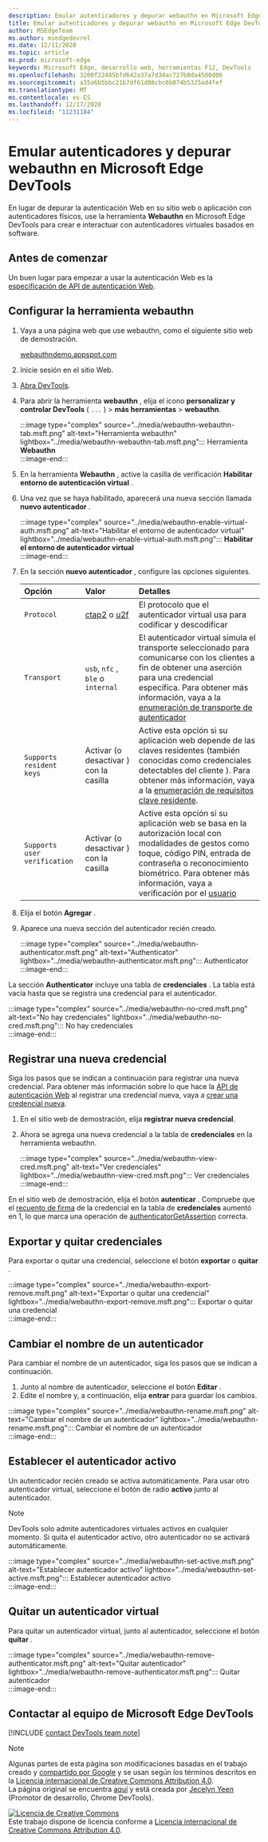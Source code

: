 ```yaml
---
description: Emular autenticadores y depurar webauthn en Microsoft Edge DevTools.
title: Emular autenticadores y depurar webauthn en Microsoft Edge DevTools
author: MSEdgeTeam
ms.author: msedgedevrel
ms.date: 12/11/2020
ms.topic: article
ms.prod: microsoft-edge
keywords: Microsoft Edge, desarrollo web, herramientas F12, DevTools
ms.openlocfilehash: 3200f22485bfd642a37a7d34ac727b8da4500d06
ms.sourcegitcommit: a35a6b5bbc21b7df61d08cbc6b074b5325ad4fef
ms.translationtype: MT
ms.contentlocale: es-ES
ms.lasthandoff: 12/17/2020
ms.locfileid: "11231184"
---
```

# Emular autenticadores y depurar webauthn en Microsoft Edge DevTools  

En lugar de depurar la autenticación Web en su sitio web o aplicación con autenticadores físicos, use la herramienta **Webauthn** en Microsoft Edge DevTools para crear e interactuar con autenticadores virtuales basados en software.  

## Antes de comenzar  

Un buen lugar para empezar a usar la autenticación Web es la [especificación de API de autenticación Web][GithubW3cWebauthn].  

## Configurar la herramienta webauthn  

1.  Vaya a una página web que use webauthn, como el siguiente sitio web de demostración.  
    
    [webauthndemo.appspot.com][AppspotWebauthndemo]  
    
1.  Inicie sesión en el sitio Web.  
1.  [Abra DevTools][DevtoolsGuideChromiumOpen].  
1.  Para abrir la herramienta **webauthn** , elija el icono **personalizar y controlar DevTools** \( `...` \) > **más herramientas**  >  **webauthn**.  
    
    :::image type="complex" source="../media/webauthn-webauthn-tab.msft.png" alt-text="Herramienta webauthn" lightbox="../media/webauthn-webauthn-tab.msft.png":::
       Herramienta **Webauthn**  
    :::image-end:::  
    
1.  En la herramienta **Webauthn** , active la casilla de verificación **Habilitar entorno de autenticación virtual** .  
1.  Una vez que se haya habilitado, aparecerá una nueva sección llamada **nuevo autenticador** .  
    
    :::image type="complex" source="../media/webauthn-enable-virtual-auth.msft.png" alt-text="Habilitar el entorno de autenticador virtual" lightbox="../media/webauthn-enable-virtual-auth.msft.png":::
        **Habilitar el entorno de autenticador virtual**  
    :::image-end:::  
    
1.  En la sección **nuevo autenticador** , configure las opciones siguientes.  
    
    | Opción | Valor | Detalles |  
    |:--- |:--- |:--- |  
    | `Protocol` | [ctap2][FidoallianceSpecsV20Id20180227ClientToAuthenticatorProtocolHtml] o [u2f][FidoallianceSpecsU2fV12Ps20170411OverviewHtml] | El protocolo que el autenticador virtual usa para codificar y descodificar |  
    | `Transport` |   `usb`, `nfc` , `ble` o `internal` | El autenticador virtual simula el transporte seleccionado para comunicarse con los clientes a fin de obtener una aserción para una credencial específica.  Para obtener más información, vaya a la [enumeración de transporte de autenticador][GithubW3cWebauthnEnumTransport] |  
    |  `Supports resident keys` | Activar \(o desactivar \) con la casilla | Active esta opción si su aplicación web depende de las claves residentes \(también conocidas como credenciales detectables del cliente \).  Para obtener más información, vaya a la [enumeración de requisitos clave residente][GithubW3cWebauthnEnumResidentkeyrequirement]. |  
    | `Supports user verification` | Activar \(o desactivar \) con la casilla | Active esta opción si su aplicación web se basa en la autorización local con modalidades de gestos como toque, código PIN, entrada de contraseña o reconocimiento biométrico.  Para obtener más información, vaya a verificación por el [usuario][GithubW3cWebauthnEnumUserverification] |  
    
1.  Elija el botón **Agregar** .  
1.  Aparece una nueva sección del autenticador recién creado.  
    
    :::image type="complex" source="../media/webauthn-authenticator.msft.png" alt-text="Authenticator" lightbox="../media/webauthn-authenticator.msft.png":::
       Authenticator  
    :::image-end:::  
    
La sección **Authenticator** incluye una tabla de **credenciales** .  La tabla está vacía hasta que se registra una credencial para el autenticador.  

:::image type="complex" source="../media/webauthn-no-cred.msft.png" alt-text="No hay credenciales" lightbox="../media/webauthn-no-cred.msft.png":::
   No hay credenciales  
:::image-end:::  

## Registrar una nueva credencial  

Siga los pasos que se indican a continuación para registrar una nueva credencial.  Para obtener más información sobre lo que hace la [API de autenticación Web][GithubW3cWebauthn] al registrar una credencial nueva, vaya a [crear una credencial nueva][GithubW3cWebauthnSctnCreatecredential].  

1.  En el sitio web de demostración, elija **registrar nueva credencial**.  
1.  Ahora se agrega una nueva credencial a la tabla de **credenciales** en la herramienta webauthn.  
    
    :::image type="complex" source="../media/webauthn-view-cred.msft.png" alt-text="Ver credenciales" lightbox="../media/webauthn-view-cred.msft.png":::
       Ver credenciales  
    :::image-end:::  
    
En el sitio web de demostración, elija el botón **autenticar** .  Compruebe que el [recuento de firma][GithubW3cWebauthnSctnSignCounter] de la credencial en la tabla de **credenciales** aumentó en 1, lo que marca una operación de [authenticatorGetAssertion][GithubW3cWebauthnAuthenticatorgetassertion] correcta.  

## Exportar y quitar credenciales  

Para exportar o quitar una credencial, seleccione el botón **exportar** o **quitar** .  

:::image type="complex" source="../media/webauthn-export-remove.msft.png" alt-text="Exportar o quitar una credencial" lightbox="../media/webauthn-export-remove.msft.png":::
   Exportar o quitar una credencial  
:::image-end:::  

## Cambiar el nombre de un autenticador  

Para cambiar el nombre de un autenticador, siga los pasos que se indican a continuación.  

1.  Junto al nombre de autenticador, seleccione el botón **Editar** .  
1.  Edite el nombre y, a continuación, elija **entrar** para guardar los cambios.  

:::image type="complex" source="../media/webauthn-rename.msft.png" alt-text="Cambiar el nombre de un autenticador" lightbox="../media/webauthn-rename.msft.png":::
   Cambiar el nombre de un autenticador  
:::image-end:::  

## Establecer el autenticador activo  

Un autenticador recién creado se activa automáticamente.  Para usar otro autenticador virtual, seleccione el botón de radio **activo** junto al autenticador.  

> [!NOTE]
> DevTools solo admite autenticadores virtuales activos en cualquier momento.  Si quita el autenticador activo, otro autenticador no se activará automáticamente.  

:::image type="complex" source="../media/webauthn-set-active.msft.png" alt-text="Establecer autenticador activo" lightbox="../media/webauthn-set-active.msft.png":::
   Establecer autenticador activo  
:::image-end:::  

## Quitar un autenticador virtual  

Para quitar un autenticador virtual, junto al autenticador, seleccione el botón **quitar** .  

:::image type="complex" source="../media/webauthn-remove-authenticator.msft.png" alt-text="Quitar autenticador" lightbox="../media/webauthn-remove-authenticator.msft.png":::
   Quitar autenticador  
:::image-end:::  

## Contactar al equipo de Microsoft Edge DevTools  

[!INCLUDE [contact DevTools team note](../includes/contact-devtools-team-note.md)]  

<!-- links -->  

[DevtoolsGuideChromiumOpen]: ../open/index.md "Abrir Microsoft Edge DevTools | Microsoft docs"  

[AppspotWebauthndemo]: https://webauthndemo.appspot.com "Demostración de webauthn | Appspot"  

[FidoallianceSpecsV20Id20180227ClientToAuthenticatorProtocolHtml]: https://fidoalliance.org/specs/fido-v2.0-id-20180227/fido-client-to-authenticator-protocol-v2.0-id-20180227.html "Protocolo de cliente a autenticador (CTAP) | Fido Alliance"  
[FidoallianceSpecsU2fV12Ps20170411OverviewHtml]: https://fidoalliance.org/specs/fido-u2f-v1.2-ps-20170411/fido-u2f-overview-v1.2-ps-20170411.html "2º factor universal (U2F) Descripción general | Fido Alliance"  

[GithubW3cWebauthn]: https://w3c.github.io/webauthn "Autenticación Web: una API para el acceso a las credenciales de clave pública nivel 2 | GitHub"  
[GithubW3cWebauthnAuthenticatorgetassertion]: https://w3c.github.io/webauthn#authenticatorgetassertion "La operación authenticatorGetAssertion-autenticación Web: una API para el acceso a las credenciales de clave pública nivel 2 | GitHub"  
[GithubW3cWebauthnEnumTransport]: https://w3c.github.io/webauthn#enum-transport "Enumeración de transporte de autenticadores (enumeración de AuthenticatorTransport)-autenticación Web: una API para el acceso a las credenciales de clave pública nivel 2 | RELATIVA"  
[GithubW3cWebauthnEnumResidentkeyrequirement]: https://w3c.github.io/webauthn#enum-residentKeyRequirement "Enumeración de requisitos clave residentes (enumeración ResidentKeyRequirement)-autenticación Web: una API para el acceso a las credenciales de clave pública nivel 2 | RELATIVA"  
[GithubW3cWebauthnEnumUserverification]: https://w3c.github.io/webauthn#user-verification "Verificación de usuario: autenticación Web: una API para el acceso a las credenciales de clave pública nivel 2 | RELATIVA"  
[GithubW3cWebauthnSctnCreatecredential]: https://w3c.github.io/webauthn#sctn-createCredential "Crear una nueva credencial-PublicKeyCredential [[Create]] (origen, opciones, sameOriginWithAncestors) método-autenticación Web: una API para el acceso a las credenciales de clave pública nivel 2 | GitHub"  
[GithubW3cWebauthnSctnSignCounter]: https://w3c.github.io/webauthn/#sctn-sign-counter "Consideraciones del contador de firmas: autenticación Web: una API para el acceso a las credenciales de clave pública nivel 2 | GitHub"  

> [!NOTE]
> Algunas partes de esta página son modificaciones basadas en el trabajo creado y [compartido por Google][GoogleSitePolicies] y se usan según los términos descritos en la [Licencia internacional de Creative Commons Attribution 4.0][CCA4IL].  
> La página original se encuentra [aquí](https://developers.google.com/web/tools/chrome-devtools/webauthn/index) y está creada por [Jecelyn Yeen][JecelynYeen] \(Promotor de desarrollo, Chrome DevTools\).  

[![Licencia de Creative Commons][CCby4Image]][CCA4IL]  
Este trabajo dispone de licencia conforme a [Licencia internacional de Creative Commons Attribution 4.0][CCA4IL].  

[CCA4IL]: https://creativecommons.org/licenses/by/4.0  
[CCby4Image]: https://i.creativecommons.org/l/by/4.0/88x31.png  
[GoogleSitePolicies]: https://developers.google.com/terms/site-policies  
[JecelynYeen]: https://developers.google.com/web/resources/contributors/jecelynyeen  

